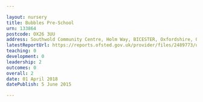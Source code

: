 ```yaml
---

layout: nursery
title: Bubbles Pre-School
urn: 133864
postcode: OX26 3UU
address: Southwold Community Centre, Holm Way, BICESTER, Oxfordshire, OX26 3UU
latestReportUrl: https://reports.ofsted.gov.uk/provider/files/2489773/urn/133864.pdf
teaching: 0
development: 0
leadership: 2
outcomes: 0
overall: 2
date: 01 April 2018 
datePublish: 5 June 2015

---
```

